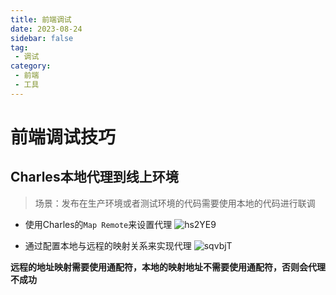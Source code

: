 ```yaml
---
title: 前端调试
date: 2023-08-24
sidebar: false
tag:
 - 调试
category:
 - 前端
 - 工具
---
```


# 前端调试技巧

## Charles本地代理到线上环境

> 场景：发布在生产环境或者测试环境的代码需要使用本地的代码进行联调

- 使用Charles的`Map Remote`来设置代理
![hs2YE9](https://oss.bytespace.site/uPic/hs2YE9.png)

- 通过配置本地与远程的映射关系来实现代理
![sqvbjT](https://oss.bytespace.site/uPic/sqvbjT.png)

**远程的地址映射需要使用通配符，本地的映射地址不需要使用通配符，否则会代理不成功**